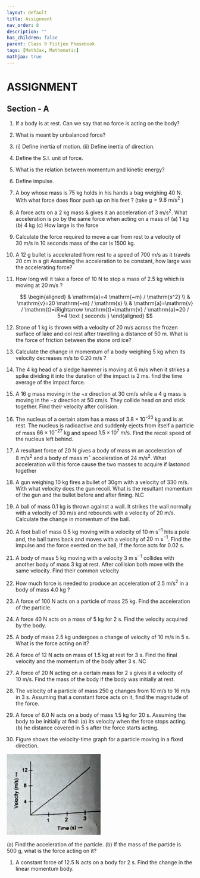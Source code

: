 ```yaml
---
layout: default
title: Assignment
nav_order: 8
description: ""
has_children: false
parent: Class 9 Fiitjee Phasebook
tags: [MathJax, Mathematic]
mathjax: true
---
```


# ASSIGNMENT

## Section - A
1. If a body is at rest. Can we say that no force is acting on the body?
2. What is meant by unbalanced force?
3. (i) Define inertia of motion.
(ii) Define inertia of direction.
4. Define the S.I. unit of force.
5. What is the relation between momentum and kinetic energy?
6. Define impulse.
7. A boy whose mass is $75 \mathrm{~kg}$ holds in his hands a bag weighing $40 \mathrm{~N}$. With what force does floor push up on his feet ? (take $\mathrm{g}=9.8 \mathrm{~m} / \mathrm{s}^2$ )
8. A force acts on a $2 \mathrm{~kg}$ mass $\&$ gives it an acceleration of $3 \mathrm{~m} / \mathrm{s}^2$. What acceleration is po by the same force when acting on a mass of
(a) $1 \mathrm{~kg}$
(b) $4 \mathrm{~kg}$
(c) How large is the force
9. Calculate the force required to move a car from rest to a velocity of $30 \mathrm{~m} / \mathrm{s}$ in 10 seconds mass of the car is $1500 \mathrm{~kg}$.
10. A $12 \mathrm{~g}$ bullet is accelerated from rest to a speed of $700 \mathrm{~m} / \mathrm{s}$ as it travels $20 \mathrm{~cm}$ in a git Assuming the acceleration to be constant, how large was the accelerating force?
11. How long will it take a force of $10 \mathrm{~N}$ to stop a mass of $2.5 \mathrm{~kg}$ which is moving at $20 \mathrm{~m} / \mathrm{s}$ ?
  
    $$
    \begin{aligned}
    & \mathrm{a}=4 \mathrm{~m} / \mathrm{s^2} \\
    & \mathrm{v}=20 \mathrm{~m} / \mathrm{s} \\
    & \mathrm{a}=\mathrm{v} / \mathrm{t}=\Rightarrow \mathrm{t}=\mathrm{v} / \mathrm{a}=20 / 5=4 \text { seconds }
    \end{aligned}
    $$
12. Stone of $1 \mathrm{~kg}$ is thrown with a velocity of $20 \mathrm{~m} / \mathrm{s}$ across the frozen surface of lake and ool rest after travelling a distance of $50 \mathrm{~m}$. What is the force of friction between the stone ord ice?
13. Calculate the change in momentum of a body weighing $5 \mathrm{~kg}$ when its velocity decreases $\mathrm{m} / \mathrm{s}$ to $0.20 \mathrm{~m} / \mathrm{s}$ ?
14. The $4 \mathrm{~kg}$ head of a sledge hammer is moving at $6 \mathrm{~m} / \mathrm{s}$ when it strikes a spike dividing it into the duration of the impact is $2 \mathrm{~ms}$. find the time average of the impact force.

15. A $16 \mathrm{~g}$ mass moving in the $+x$ direction at $30 \mathrm{~cm} / \mathrm{s}$ while a $4 \mathrm{~g}$ mass is moving in the $-x$ direction at $50 \mathrm{~cm} / \mathrm{s}$. They collide head on and stick together. Find their velocity after collision.

16. The nucleus of a certain atom has a mass of $3.8 \times 10^{-23} \mathrm{~kg}$ and is at rest. The nucleus is radioactive and suddenly ejects from itself a particle of mass $66 \times 10^{-27} \mathrm{~kg}$ and speed $1.5 \times 10^7 \mathrm{~m} / \mathrm{s}$. Find the recoil speed of the nucleus left behind.

17. A resultant force of $20 \mathrm{~N}$ gives a body of mass $\mathrm{m}$ an acceleration of $8 \mathrm{~m} / \mathrm{s}^2$ and a body of mass $\mathrm{m}^{\circ}$ acceleration of $24 \mathrm{~m} / \mathrm{s}^2$. What acceleration will this force cause the two masses to acquire if Iastonod together

18. A gun weighing $10 \mathrm{~kg}$ fires a bullet of $30 \mathrm{gm}$ with a velocity of $330 \mathrm{~m} / \mathrm{s}$. With what velocity does the gun recoil. What is the resultant momentum of the gun and the bullet before and after fining.
N.C
19. A ball of mass $0.1 \mathrm{~kg}$ is thrown against a wall. It strikes the wall normally with a velocity of $30 \mathrm{~m} / \mathrm{s}$ and rebounds with a velocity of $20 \mathrm{~m} / \mathrm{s}$. Calculate the change in momentum of the ball.

20. A foot ball of mass $0.5 \mathrm{~kg}$ moving with a velocity of $10 \mathrm{~m} \mathrm{~s}^{-1}$ hits a pole and, the ball turns back and moves with a velocity of $20 \mathrm{~m} \mathrm{~s}^{-1}$. Find the impulse and the force exerted on the ball, If the force acts for $0.02 \mathrm{~s}$.

21. A body of mass $5 \mathrm{~kg}$ moving with a velocity $3 \mathrm{~m} \mathrm{~s}^{-1}$ collides with another body of mass $3 \mathrm{~kg}$ at rest. After collision both move with the same velocity. Find their common velocity

22. How much force is needed to produce an acceleration of $2.5 \mathrm{~m} / \mathrm{s}^2$ in a body of mass $4.0 \mathrm{~kg}$ ?

23. A force of $100 \mathrm{~N}$ acts on a particle of mass $25 \mathrm{~kg}$. Find the acceleration of the particle.

24. A force $40 \mathrm{~N}$ acts on a mass of $5 \mathrm{~kg}$ for $2 \mathrm{~s}$. Find the velocity acquired by the body.
25. A body of mass $2.5 \mathrm{~kg}$ undergoes a change of velocity of $10 \mathrm{~m} / \mathrm{s}$ in $5 \mathrm{~s}$. What is the force acting on it?
26. A force of $12 \mathrm{~N}$ acts on mass of $1.5 \mathrm{~kg}$ at rest for $3 \mathrm{~s}$. Find the final velocity and the momentum of the body after 3 s.
NC
27. A force of $20 \mathrm{~N}$ acting on a certain mass for $2 \mathrm{~s}$ gives it a velocity of $10 \mathrm{~m} / \mathrm{s}$. Find the mass of the body if the body was initially at rest.
28. The velocity of a particle of mass $250 \mathrm{~g}$ changes from $10 \mathrm{~m} / \mathrm{s}$ to $16 \mathrm{~m} / \mathrm{s}$ in $3 \mathrm{~s}$. Assuming that a constant force acts on it, find the magnitude of the force.

29. A force of $6.0 \mathrm{~N}$ acts on a body of mass $1.5 \mathrm{~kg}$ for $20 \mathrm{~s}$. Assuming the body to be initially at find:
(a) its velocity when the force stops acting.
(b) he distance covered in $5 \mathrm{~s}$ after the force starts acting.
30. Figure shows the velocity-time graph for a particle moving in a fixed direction.

<img src="/class9/physics/images/force-assignment.png" width="50%"/>

(a) Find the acceleration of the particle.
(b) If the mass of the partide is $500 \mathrm{~g}$, what is the force acting on it?
1.  A constant force of $12.5 \mathrm{~N}$ acts on a body for $2 \mathrm{~s}$. Find the change in the linear momentum body.